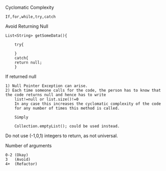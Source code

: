 Cyclomatic Complexity

    If,for,while,try,catch 

Avoid Returning Null

    List<String> getSomeData(){
        
        try{
        
        }
        catch{
        return null;
        }
        
If returned null

    1) Null Pointer Exception can arise.
    2) Each time someone calls for the code, the person has to know that the code returns null and hence has to write    
        list!=null or list.size()!=0
        In any case this increases the cyclomatic complexity of the code
        for any number of times this method is called.
        
        Simply 
        
        Collection.emptyList(); could be used instead.
        
Do not use (-1,0,1) integers to return, as not universal.

Number of arguments 
    
    0-2 (Okay)
    3   (Avoid)
    4+  (Refactor)